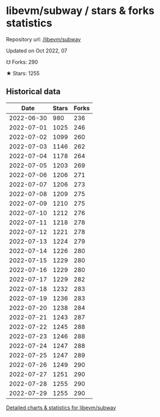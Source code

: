 # libevm/subway / stars & forks statistics

Repository url: [/libevm/subway](https://github.com/libevm/subway)

Updated on Oct 2022, 07

☋ Forks: 290

★ Stars: 1255

## Historical data
| Date | Stars | Forks |
|------|-------|-------|
| 2022-06-30 | 980 | 236 | 
| 2022-07-01 | 1025 | 246 | 
| 2022-07-02 | 1099 | 260 | 
| 2022-07-03 | 1146 | 262 | 
| 2022-07-04 | 1178 | 264 | 
| 2022-07-05 | 1203 | 269 | 
| 2022-07-06 | 1206 | 271 | 
| 2022-07-07 | 1206 | 273 | 
| 2022-07-08 | 1209 | 275 | 
| 2022-07-09 | 1210 | 275 | 
| 2022-07-10 | 1212 | 276 | 
| 2022-07-11 | 1218 | 278 | 
| 2022-07-12 | 1221 | 278 | 
| 2022-07-13 | 1224 | 279 | 
| 2022-07-14 | 1226 | 280 | 
| 2022-07-15 | 1229 | 280 | 
| 2022-07-16 | 1229 | 280 | 
| 2022-07-17 | 1229 | 282 | 
| 2022-07-18 | 1232 | 283 | 
| 2022-07-19 | 1236 | 283 | 
| 2022-07-20 | 1238 | 284 | 
| 2022-07-21 | 1243 | 287 | 
| 2022-07-22 | 1245 | 288 | 
| 2022-07-23 | 1246 | 288 | 
| 2022-07-24 | 1247 | 288 | 
| 2022-07-25 | 1247 | 289 | 
| 2022-07-26 | 1249 | 290 | 
| 2022-07-27 | 1251 | 290 | 
| 2022-07-28 | 1255 | 290 | 
| 2022-07-29 | 1255 | 290 | 


[Detailed charts & statistics for libevm/subway](https://reviewgithub.com/rep/libevm/subway)
